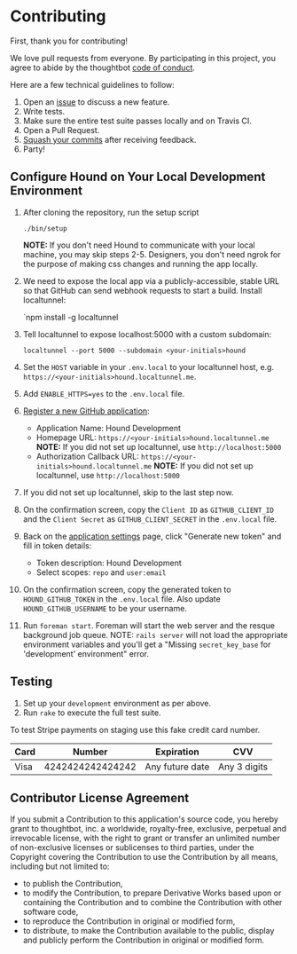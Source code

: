 # Contributing

First, thank you for contributing!

We love pull requests from everyone. By participating in this project, you
agree to abide by the thoughtbot [code of conduct].

[code of conduct]: https://thoughtbot.com/open-source-code-of-conduct

Here are a few technical guidelines to follow:

1. Open an [issue][issues] to discuss a new feature.
1. Write tests.
1. Make sure the entire test suite passes locally and on Travis CI.
1. Open a Pull Request.
1. [Squash your commits][squash] after receiving feedback.
1. Party!

[issues]: https://github.com/thoughtbot/hound/issues
[squash]: https://github.com/thoughtbot/guides/tree/master/protocol/git#write-a-feature

## Configure Hound on Your Local Development Environment

1. After cloning the repository, run the setup script

    `./bin/setup`

    **NOTE:** If you don't need Hound to communicate with your local machine, you may skip steps 2-5.
    Designers, you don't need ngrok for the purpose of making css changes and running the app locally.

1. We need to expose the local app via a publicly-accessible, stable URL so that GitHub can send webhook requests to start a build. Install localtunnel:

    `npm install -g localtunnel

1. Tell localtunnel to expose localhost:5000 with a custom subdomain:

    `localtunnel --port 5000 --subdomain <your-initials>hound`

1. Set the `HOST` variable in your `.env.local` to your localtunnel host, e.g.
   `https://<your-initials>hound.localtunnel.me`.

1. Add `ENABLE_HTTPS=yes` to the `.env.local` file.

1. [Register a new GitHub application][new-application]:

    * Application Name: Hound Development
    * Homepage URL: `https://<your-initials>hound.localtunnel.me`
      **NOTE:** If you did not set up localtunnel, use `http://localhost:5000`
    * Authorization Callback URL: `https://<your-initials>hound.localtunnel.me`
      **NOTE:** If you did not set up localtunnel, use `http://localhost:5000`

1. If you did not set up localtunnel, skip to the last step now.

1. On the confirmation screen, copy the `Client ID` as `GITHUB_CLIENT_ID` and
   the `Client Secret` as `GITHUB_CLIENT_SECRET` in the `.env.local` file.

1. Back on the [application settings] page, click "Generate new token" and fill
   in token details:

    * Token description: Hound Development
    * Select scopes: `repo` and `user:email`

1. On the confirmation screen, copy the generated token to `HOUND_GITHUB_TOKEN`
   in the `.env.local` file. Also update `HOUND_GITHUB_USERNAME` to be your username.

1. Run `foreman start`. Foreman will start the web server and
   the resque background job queue. NOTE: `rails server` will not load the
   appropriate environment variables and you'll get a "Missing `secret_key_base`
   for 'development' environment" error.

[ngrok]: https://ngrok.com
[new-application]: https://github.com/settings/applications/new
[application settings]: https://github.com/settings/applications

## Testing

1. Set up your `development` environment as per above.
1. Run `rake` to execute the full test suite.

To test Stripe payments on staging use this fake credit card number.

<table>
  <thead>
    <tr>
      <th>Card</th>
      <th>Number</th>
      <th>Expiration</th>
      <th>CVV</th>
    </tr>
  </thead>
  <tbody>
    <tr>
      <td>Visa</td>
      <td>4242424242424242</td>
      <td>Any future date</td>
      <td>Any 3 digits</td>
    </tr>
  </tbody>
</table>

## Contributor License Agreement

If you submit a Contribution to this application's source code, you hereby grant
to thoughtbot, inc. a worldwide, royalty-free, exclusive, perpetual and
irrevocable license, with the right to grant or transfer an unlimited number of
non-exclusive licenses or sublicenses to third parties, under the Copyright
covering the Contribution to use the Contribution by all means, including but
not limited to:

* to publish the Contribution,
* to modify the Contribution, to prepare Derivative Works based upon or
  containing the Contribution and to combine the Contribution with other
  software code,
* to reproduce the Contribution in original or modified form,
* to distribute, to make the Contribution available to the public, display and
  publicly perform the Contribution in original or modified form.
